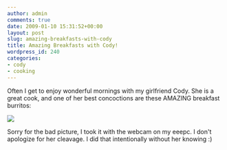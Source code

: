 ```yaml
---
author: admin
comments: true
date: 2009-01-10 15:31:52+00:00
layout: post
slug: amazing-breakfasts-with-cody
title: Amazing Breakfasts with Cody!
wordpress_id: 240
categories:
- cody
- cooking
---
```


Often I get to enjoy wonderful mornings with my girlfriend Cody. She is a great cook, and one of her best concoctions are these AMAZING breakfast burritos:

[![](/uploads/image_00002-300x225.jpg)](/uploads/image\_00002.jpg)

Sorry for the bad picture, I took it with the webcam on my eeepc. I don't apologize for her cleavage. I did that intentionally without her knowing :)
